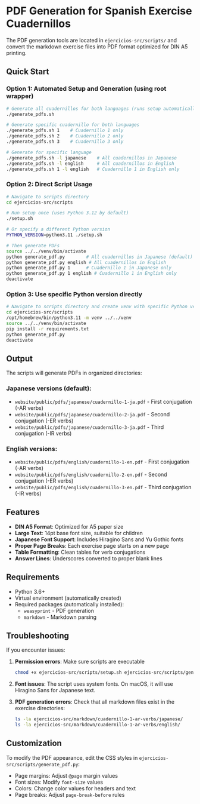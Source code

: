 # PDF Generation for Spanish Exercise Cuadernillos

The PDF generation tools are located in `ejercicios-src/scripts/` and convert the markdown exercise files into PDF format optimized for DIN A5 printing.

## Quick Start

### Option 1: Automated Setup and Generation (using root wrapper)
```bash
# Generate all cuadernillos for both languages (runs setup automatically)
./generate_pdfs.sh

# Generate specific cuadernillo for both languages
./generate_pdfs.sh 1    # Cuadernillo 1 only
./generate_pdfs.sh 2    # Cuadernillo 2 only
./generate_pdfs.sh 3    # Cuadernillo 3 only

# Generate for specific language
./generate_pdfs.sh -l japanese    # All cuadernillos in Japanese
./generate_pdfs.sh -l english     # All cuadernillos in English
./generate_pdfs.sh 1 -l english   # Cuadernillo 1 in English only
```

### Option 2: Direct Script Usage
```bash
# Navigate to scripts directory
cd ejercicios-src/scripts

# Run setup once (uses Python 3.12 by default)
./setup.sh

# Or specify a different Python version
PYTHON_VERSION=python3.11 ./setup.sh

# Then generate PDFs
source ../../venv/bin/activate
python generate_pdf.py        # All cuadernillos in Japanese (default)
python generate_pdf.py english # All cuadernillos in English
python generate_pdf.py 1      # Cuadernillo 1 in Japanese only
python generate_pdf.py 1 english # Cuadernillo 1 in English only
deactivate
```

### Option 3: Use specific Python version directly
```bash
# Navigate to scripts directory and create venv with specific Python version
cd ejercicios-src/scripts
/opt/homebrew/bin/python3.11 -m venv ../../venv
source ../../venv/bin/activate
pip install -r requirements.txt
python generate_pdf.py
deactivate
```

## Output

The scripts will generate PDFs in organized directories:

### Japanese versions (default):
- `website/public/pdfs/japanese/cuadernillo-1-ja.pdf` - First conjugation (-AR verbs)
- `website/public/pdfs/japanese/cuadernillo-2-ja.pdf` - Second conjugation (-ER verbs)  
- `website/public/pdfs/japanese/cuadernillo-3-ja.pdf` - Third conjugation (-IR verbs)

### English versions:
- `website/public/pdfs/english/cuadernillo-1-en.pdf` - First conjugation (-AR verbs)
- `website/public/pdfs/english/cuadernillo-2-en.pdf` - Second conjugation (-ER verbs)
- `website/public/pdfs/english/cuadernillo-3-en.pdf` - Third conjugation (-IR verbs)

## Features

- **DIN A5 Format**: Optimized for A5 paper size
- **Large Text**: 14pt base font size, suitable for children
- **Japanese Font Support**: Includes Hiragino Sans and Yu Gothic fonts
- **Proper Page Breaks**: Each exercise page starts on a new page
- **Table Formatting**: Clean tables for verb conjugations
- **Answer Lines**: Underscores converted to proper blank lines

## Requirements

- Python 3.6+
- Virtual environment (automatically created)
- Required packages (automatically installed):
  - `weasyprint` - PDF generation
  - `markdown` - Markdown parsing

## Troubleshooting

If you encounter issues:

1. **Permission errors**: Make sure scripts are executable
   ```bash
   chmod +x ejercicios-src/scripts/setup.sh ejercicios-src/scripts/generate_pdf.py ejercicios-src/scripts/generate_pdfs.sh
   ```

2. **Font issues**: The script uses system fonts. On macOS, it will use Hiragino Sans for Japanese text.

3. **PDF generation errors**: Check that all markdown files exist in the exercise directories:
   ```bash
   ls -la ejercicios-src/markdown/cuadernillo-1-ar-verbs/japanese/
   ls -la ejercicios-src/markdown/cuadernillo-1-ar-verbs/english/
   ```

## Customization

To modify the PDF appearance, edit the CSS styles in `ejercicios-src/scripts/generate_pdf.py`:
- Page margins: Adjust `@page` margin values
- Font sizes: Modify `font-size` values
- Colors: Change color values for headers and text
- Page breaks: Adjust `page-break-before` rules